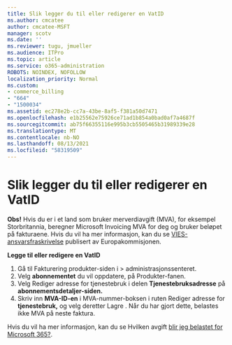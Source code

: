 ```yaml
---
title: Slik legger du til eller redigerer en VatID
ms.author: cmcatee
author: cmcatee-MSFT
manager: scotv
ms.date: ''
ms.reviewer: tugu, jmueller
ms.audience: ITPro
ms.topic: article
ms.service: o365-administration
ROBOTS: NOINDEX, NOFOLLOW
localization_priority: Normal
ms.custom:
- commerce_billing
- "664"
- "1500034"
ms.assetid: ec278e2b-cc7a-43be-8af5-f381a50d7471
ms.openlocfilehash: e1b25562e75926ce71ad1b854a0bad0af7a4687f
ms.sourcegitcommit: ab75f66355116e995b3cb5505465b31989339e28
ms.translationtype: MT
ms.contentlocale: nb-NO
ms.lasthandoff: 08/13/2021
ms.locfileid: "58319509"
---
```

# <a name="how-to-add-or-edit-a-vatid"></a>Slik legger du til eller redigerer en VatID

**Obs!** Hvis du er i et land som bruker merverdiavgift (MVA), for eksempel Storbritannia, beregner Microsoft Invoicing MVA for deg og bruker beløpet på fakturaene. Hvis du vil ha mer informasjon, kan du se [VIES-ansvarsfraskrivelse](https://go.microsoft.com/fwlink/p/?LinkID=841741) publisert av Europakommisjonen.

**Legge til eller redigere en VatID**

1. Gå til Fakturering produkter-siden i  \> [](https://go.microsoft.com/fwlink/p/?linkid=842054) administrasjonssenteret.
2. Velg **abonnementet** du vil oppdatere, på Produkter-fanen.
3. Velg Rediger adresse for tjenestebruk i delen **Tjenestebruksadresse** på **abonnementsdetaljer-siden.**
4. Skriv inn **MVA-ID-en** i MVA-nummer-boksen i ruten Rediger adresse for  **tjenestebruk,** og velg deretter Lagre . Når du har gjort dette, belastes ikke MVA på neste faktura.

Hvis du vil ha mer informasjon, kan du se Hvilken avgift [blir jeg belastet for Microsoft 365?](https://docs.microsoft.com/microsoft-365/commerce/billing-and-payments/tax-information#what-tax-will-i-be-charged).